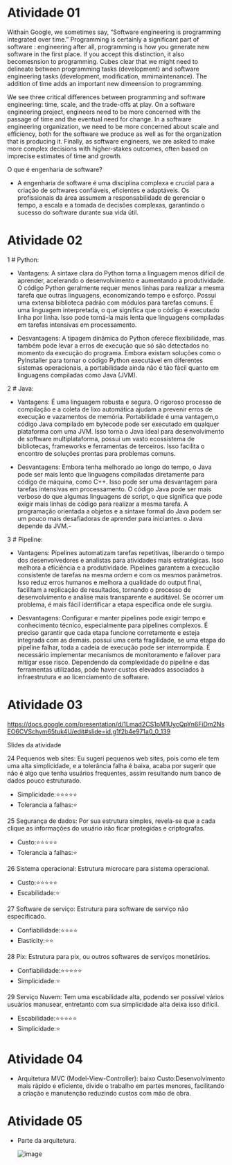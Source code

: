 # Atividade 01

Withain Google, we sometimes say, “Software engineering is programming integrated over time.” Programming is certainly a significant part of software : engineering after all, programming is how you generate new software in the first place. If you accept this distinction, it also becomesnsion to programming. Cubes clear that we might need to delineate between programming tasks (development) and software engineering tasks (development, modification, mmimaintenance). The addition of time adds an important new dimeension to programming.



We see three critical differences between programming and software engineering: time, scale, and the trade-offs at play. On a software engineering project, engineers need to be more concerned with the passage of time and the eventual need for change. In a software engineering organization, we need to be more concerned about scale and efficiency, both for the software we produce as well as for the organization that is producing it. Finally, as software engineers, we are asked to make more complex decisions with higher-stakes outcomes, often based on imprecise estimates of time and growth.

O que é engenharia de software?

- A engenharia de software é uma disciplina complexa e crucial para a criação de softwares confiáveis, eficientes e adaptáveis. Os profissionais da área assumem a responsabilidade de gerenciar o tempo, a escala e a tomada de decisões complexas, garantindo o sucesso do software durante sua vida útil.




# Atividade 02

1 # Python:
- Vantagens: A sintaxe clara do Python torna a linguagem menos difícil de aprender, acelerando o desenvolvimento e aumentando a produtividade. O código Python geralmente requer menos linhas para realizar a mesma tarefa que outras linguagens, economizando tempo e esforço. Possui uma extensa biblioteca padrão com módulos para tarefas comuns. É uma linguagem interpretada, o que significa que o código é executado linha por linha. Isso pode torná-la mais lenta que linguagens compiladas em tarefas intensivas em processamento.

- Desvantagens: A tipagem dinâmica do Python oferece flexibilidade, mas também pode levar a erros de execução que só são detectados no momento da execução do programa.
Embora existam soluções como o PyInstaller para tornar o código Python executável em diferentes sistemas operacionais, a portabilidade ainda não é tão fácil quanto em linguagens compiladas como Java (JVM).

2 # Java:
- Vantagens: É uma linguagem robusta e segura. O rigoroso processo de compilação e a coleta de lixo automática ajudam a prevenir erros de execução e vazamentos de memória. Portabilidade é uma vantagem,o código Java compilado em bytecode pode ser executado em qualquer plataforma com uma JVM. Isso torna o Java ideal para desenvolvimento de software multiplataforma, possui um vasto ecossistema de bibliotecas, frameworks e ferramentas de terceiros. Isso facilita o encontro de soluções prontas para problemas comuns.

- Desvantagens: Embora tenha melhorado ao longo do tempo, o Java pode ser mais lento que linguagens compiladas diretamente para código de máquina, como C++. Isso pode ser uma desvantagem para tarefas intensivas em processamento. O código Java pode ser mais verboso do que algumas linguagens de script, o que significa que pode exigir mais linhas de código para realizar a mesma tarefa.  A programação orientada a objetos e a sintaxe formal do Java podem ser um pouco mais desafiadoras de aprender para iniciantes. o Java depende da JVM.-  

3 # Pipeline:
- Vantagens: Pipelines automatizam tarefas repetitivas, liberando o tempo dos desenvolvedores e analistas para atividades mais estratégicas. Isso melhora a eficiência e a produtividade. Pipelines garantem a execução consistente de tarefas na mesma ordem e com os mesmos parâmetros. Isso reduz erros humanos e melhora a qualidade do output final, facilitam a replicação de resultados, tornando o processo de desenvolvimento e análise mais transparente e auditável. Se ocorrer um problema, é mais fácil identificar a etapa específica onde ele surgiu.

- Desvantagens: Configurar e manter pipelines pode exigir tempo e conhecimento técnico, especialmente para pipelines complexos. É preciso garantir que cada etapa funcione corretamente e esteja integrada com as demais. possui uma certa fragilidade, se uma etapa do pipeline falhar, toda a cadeia de execução pode ser interrompida. É necessário implementar mecanismos de monitoramento e failover para mitigar esse risco. Dependendo da complexidade do pipeline e das ferramentas utilizadas, pode haver custos elevados associados à infraestrutura e ao licenciamento de software.
  

# Atividade 03

https://docs.google.com/presentation/d/1Lmad2CS1pM1UycQpYn6FiDm2NsEO6CVSchym65tuk4U/edit#slide=id.g1f2b4e971a0_0_139

Slides da atividade 

24 Pequenos web sites: Eu sugeri pequenos web sites, pois como ele tem uma alta simplicidade, e a tolerância falha é baixa, acaba por sugerir que não é algo que tenha usuários frequentes, assim resultando num banco de dados pouco estruturado.

- Simplicidade:⭐⭐⭐⭐⭐
- Tolerancia a falhas:⭐


25 Segurança de dados: Por sua estrutura simples, revela-se que a cada clique as informações do usuário irão ficar protegidas e criptografas.

- Custo:⭐⭐⭐⭐⭐
- Tolerancia a falhas:⭐


26 Sistema operacional: Estrutura microcare para sistema operacional.

- Custo:⭐⭐⭐⭐⭐
- Escabilidade:⭐


27 Software de serviço: Estrutura para software de serviço não especificado.

- Confiabilidade:⭐⭐⭐⭐
- Elasticity:⭐⭐


28 Pix: Estrutura para pix, ou outros softwares de serviços monetários.

- Confiabilidade:⭐⭐⭐⭐⭐
- Simplicidade:⭐


29 Serviço Nuvem: Tem uma escabilidade alta, podendo ser possível vários usuários manusear, entretanto com sua simplicidade alta deixa isso difícil.

- Escabilidade:⭐⭐⭐⭐⭐
- Simplicidade:⭐



# Atividade 04

- Arquitetura MVC (Model-View-Controller): baixo Custo:Desenvolvimento mais rápido e eficiente,
divide o trabalho em partes menores, facilitando a criação e manutenção reduzindo custos com mão de obra.



# Atividade 05

- Parte da arquitetura.
  
  ![image](https://github.com/Rennerson13/bertoti/assets/143669686/7a478fd3-d1d9-4d91-961b-6c0c41626820)





